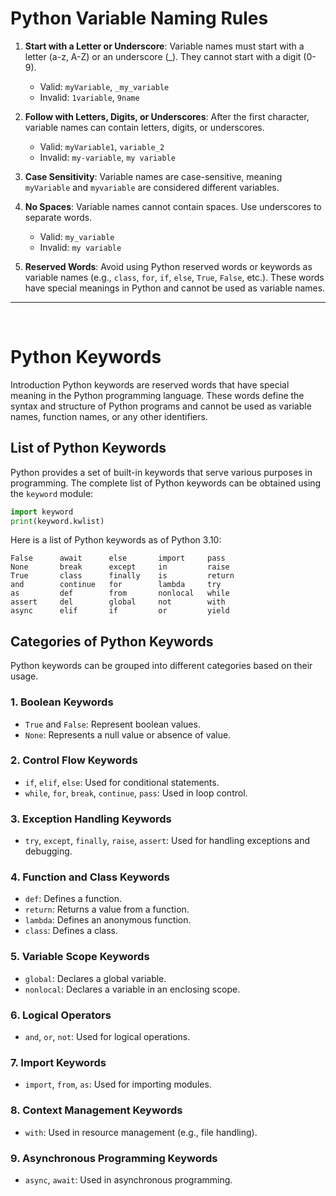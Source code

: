 # Python Variable Naming Rules

1. **Start with a Letter or Underscore**: Variable names must start with a letter (a-z, A-Z) or an underscore (_). They cannot start with a digit (0-9).
   - Valid: `myVariable`, `_my_variable`
   - Invalid: `1variable`, `9name`

2. **Follow with Letters, Digits, or Underscores**: After the first character, variable names can contain letters, digits, or underscores.
   - Valid: `myVariable1`, `variable_2`
   - Invalid: `my-variable`, `my variable`

3. **Case Sensitivity**: Variable names are case-sensitive, meaning `myVariable` and `myvariable` are considered different variables.

4. **No Spaces**: Variable names cannot contain spaces. Use underscores to separate words.
   - Valid: `my_variable`
   - Invalid: `my variable`

5. **Reserved Words**: Avoid using Python reserved words or keywords as variable names (e.g., `class`, `for`, `if`, `else`, `True`, `False`, etc.). These words have special meanings in Python and cannot be used as variable names.
---
<br>

# Python Keywords

Introduction
Python keywords are reserved words that have special meaning in the Python programming language. These words define the syntax and structure of Python programs and cannot be used as variable names, function names, or any other identifiers.

## List of Python Keywords
Python provides a set of built-in keywords that serve various purposes in programming. The complete list of Python keywords can be obtained using the `keyword` module:

```python
import keyword
print(keyword.kwlist)
```

Here is a list of Python keywords as of Python 3.10:

```
False      await      else       import     pass
None       break      except     in         raise
True       class      finally    is         return
and        continue   for        lambda     try
as         def        from       nonlocal   while
assert     del        global     not        with
async      elif       if         or         yield
```

## Categories of Python Keywords
Python keywords can be grouped into different categories based on their usage.

### 1. Boolean Keywords
- `True` and `False`: Represent boolean values.
- `None`: Represents a null value or absence of value.

### 2. Control Flow Keywords
- `if`, `elif`, `else`: Used for conditional statements.
- `while`, `for`, `break`, `continue`, `pass`: Used in loop control.

### 3. Exception Handling Keywords
- `try`, `except`, `finally`, `raise`, `assert`: Used for handling exceptions and debugging.

### 4. Function and Class Keywords
- `def`: Defines a function.
- `return`: Returns a value from a function.
- `lambda`: Defines an anonymous function.
- `class`: Defines a class.

### 5. Variable Scope Keywords
- `global`: Declares a global variable.
- `nonlocal`: Declares a variable in an enclosing scope.

### 6. Logical Operators
- `and`, `or`, `not`: Used for logical operations.

### 7. Import Keywords
- `import`, `from`, `as`: Used for importing modules.

### 8. Context Management Keywords
- `with`: Used in resource management (e.g., file handling).

### 9. Asynchronous Programming Keywords
- `async`, `await`: Used in asynchronous programming.